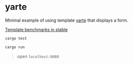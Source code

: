 # yarte

Minimal example of using template [yarte](https://gitlab.com/r-iendo/yarte) that displays a form.

[Template benchmarks in stable](https://gitlab.com/botika/template-benchmarks-rs)

```bash
cargo test

cargo run
```
> open `localhost:8080`
